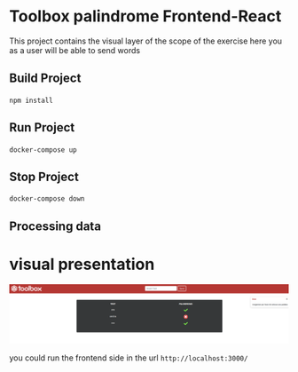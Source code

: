 

# Toolbox palindrome Frontend-React

This project contains the visual layer of the scope of the exercise here you as a user will be able to send words


## Build Project

`npm install`
## Run Project

`docker-compose up`
## Stop Project

`docker-compose down`


## Processing data 
# visual presentation
<img src="./public/screen.png" alt=""/>





you could run the frontend side in the url `http://localhost:3000/`